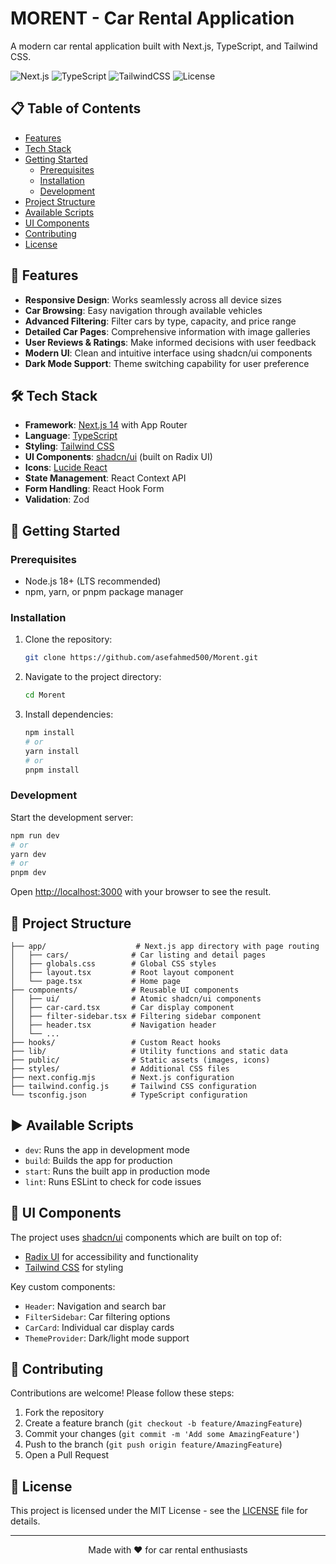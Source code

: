# MORENT - Car Rental Application

A modern car rental application built with Next.js, TypeScript, and Tailwind CSS.

![Next.js](https://img.shields.io/badge/next.js-14-black)
![TypeScript](https://img.shields.io/badge/typescript-%23007ACC.svg?style=flat&logo=typescript&logoColor=white)
![TailwindCSS](https://img.shields.io/badge/tailwindcss-%2338B2AC.svg?style=flat&logo=tailwind-css&logoColor=white)
![License](https://img.shields.io/badge/license-MIT-blue)

## 📋 Table of Contents

- [Features](#features)
- [Tech Stack](#tech-stack)
- [Getting Started](#getting-started)
  - [Prerequisites](#prerequisites)
  - [Installation](#installation)
  - [Development](#development)
- [Project Structure](#project-structure)
- [Available Scripts](#available-scripts)
- [UI Components](#ui-components)
- [Contributing](#contributing)
- [License](#license)

## 🌟 Features

- **Responsive Design**: Works seamlessly across all device sizes
- **Car Browsing**: Easy navigation through available vehicles
- **Advanced Filtering**: Filter cars by type, capacity, and price range
- **Detailed Car Pages**: Comprehensive information with image galleries
- **User Reviews & Ratings**: Make informed decisions with user feedback
- **Modern UI**: Clean and intuitive interface using shadcn/ui components
- **Dark Mode Support**: Theme switching capability for user preference

## 🛠 Tech Stack

- **Framework**: [Next.js 14](https://nextjs.org/) with App Router
- **Language**: [TypeScript](https://www.typescriptlang.org/)
- **Styling**: [Tailwind CSS](https://tailwindcss.com/)
- **UI Components**: [shadcn/ui](https://ui.shadcn.com/) (built on Radix UI)
- **Icons**: [Lucide React](https://lucide.dev/)
- **State Management**: React Context API
- **Form Handling**: React Hook Form
- **Validation**: Zod

## 🚀 Getting Started

### Prerequisites

- Node.js 18+ (LTS recommended)
- npm, yarn, or pnpm package manager

### Installation

1. Clone the repository:
   ```bash
   git clone https://github.com/asefahmed500/Morent.git
   ```

2. Navigate to the project directory:
   ```bash
   cd Morent
   ```

3. Install dependencies:
   ```bash
   npm install
   # or
   yarn install
   # or
   pnpm install
   ```

### Development

Start the development server:

```bash
npm run dev
# or
yarn dev
# or
pnpm dev
```

Open [http://localhost:3000](http://localhost:3000) with your browser to see the result.

## 📁 Project Structure

```
├── app/                    # Next.js app directory with page routing
│   ├── cars/              # Car listing and detail pages
│   ├── globals.css        # Global CSS styles
│   ├── layout.tsx         # Root layout component
│   └── page.tsx           # Home page
├── components/            # Reusable UI components
│   ├── ui/                # Atomic shadcn/ui components
│   ├── car-card.tsx       # Car display component
│   ├── filter-sidebar.tsx # Filtering sidebar component
│   ├── header.tsx         # Navigation header
│   └── ...
├── hooks/                 # Custom React hooks
├── lib/                   # Utility functions and static data
├── public/                # Static assets (images, icons)
├── styles/                # Additional CSS files
├── next.config.mjs        # Next.js configuration
├── tailwind.config.js     # Tailwind CSS configuration
└── tsconfig.json          # TypeScript configuration
```

## ▶️ Available Scripts

- `dev`: Runs the app in development mode
- `build`: Builds the app for production
- `start`: Runs the built app in production mode
- `lint`: Runs ESLint to check for code issues

## 🧩 UI Components

The project uses [shadcn/ui](https://ui.shadcn.com/) components which are built on top of:
- [Radix UI](https://www.radix-ui.com/) for accessibility and functionality
- [Tailwind CSS](https://tailwindcss.com/) for styling

Key custom components:
- `Header`: Navigation and search bar
- `FilterSidebar`: Car filtering options
- `CarCard`: Individual car display cards
- `ThemeProvider`: Dark/light mode support

## 🤝 Contributing

Contributions are welcome! Please follow these steps:

1. Fork the repository
2. Create a feature branch (`git checkout -b feature/AmazingFeature`)
3. Commit your changes (`git commit -m 'Add some AmazingFeature'`)
4. Push to the branch (`git push origin feature/AmazingFeature`)
5. Open a Pull Request

## 📄 License

This project is licensed under the MIT License - see the [LICENSE](LICENSE) file for details.

---

<p align="center">Made with ❤️ for car rental enthusiasts</p>